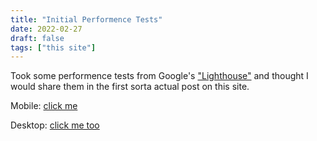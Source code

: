 ```yaml
---
title: "Initial Performence Tests"
date: 2022-02-27
draft: false
tags: ["this site"]
---
```


Took some performence tests from Google's ["Lighthouse"](https://developers.google.com/web/tools/lighthouse) and thought I would share them in the first sorta actual post on this site.

Mobile: [click me](/performence-tests/lighthouse/mobile/20220227)

Desktop: [click me too](/performence-tests/lighthouse/desktop/20220227)